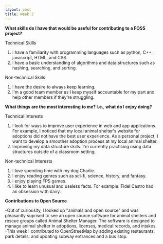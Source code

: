 ```yaml
---
layout: post
title: Week 3
---
```

**What skills do I have that would be useful for contributing to a FOSS project?**

Technical Skills
1. I have a familiarity with programming languages such as python, C++, javascript, HTML, and CSS.
2. I have a basic understanding of algorithms and data structures such as hashing, searching, and sorting.

Non-technical Skills
1. I have the desire to always keep learning.
2. I'm a good team member as I keep myself accountable for my part and help other members if they're struggling.

**What things are the most interesting to me? I.e., what do I enjoy doing?**

Technical Interests
1. I look for ways to improve user experience in web and app applications. For example, I noticed that my local animal shelter's website for adoptions did not have the best user experience. As a personal project, I want to develop a smoother adoption process at my local animal shelter.
2. Improving my data structure skills. I'm currently practicing using data structures outside of a classroom setting.

Non-technical Interests
1. I love spending time with my dog Charlie.
2. I enjoy reading genres such as sci-fi, science, history, and fantasy.
3. I enjoy playing FPS games.
4. I like to learn unusual and useless facts. 
For example:
Fidel Castro had an obsession with dairy.

**Contributions to Open Source**

-Out of curiousity, I looked up "animals and open source" and was pleasantly suprised to see an open source software for animal shelters and rescue groups called Animal Shelter Manager. The software is designed to manage animal shelter in adoptions, licenses, medical records, and intakes.
-This week I contributed to OpenStreetMap by adding existing restaurants, park details, and updating subway entrances and a bus stop.
